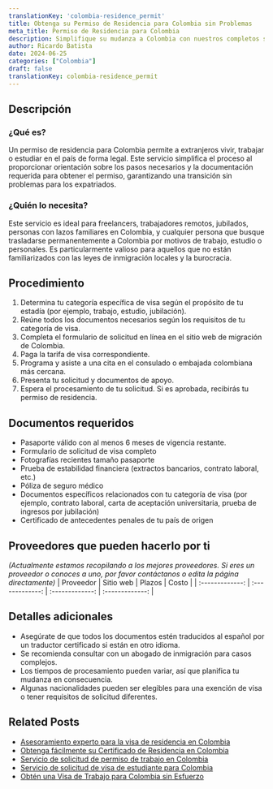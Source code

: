 ```yaml
---
translationKey: 'colombia-residence_permit'
title: Obtenga su Permiso de Residencia para Colombia sin Problemas
meta_title: Permiso de Residencia para Colombia
description: Simplifique su mudanza a Colombia con nuestros completos servicios de permiso de residencia. Procesamiento sin problemas de principio a fin.
author: Ricardo Batista
date: 2024-06-25
categories: ["Colombia"]
draft: false
translationKey: colombia-residence_permit
---
```


## Descripción
### ¿Qué es?
Un permiso de residencia para Colombia permite a extranjeros vivir, trabajar o estudiar en el país de forma legal. Este servicio simplifica el proceso al proporcionar orientación sobre los pasos necesarios y la documentación requerida para obtener el permiso, garantizando una transición sin problemas para los expatriados.

### ¿Quién lo necesita?
Este servicio es ideal para freelancers, trabajadores remotos, jubilados, personas con lazos familiares en Colombia, y cualquier persona que busque trasladarse permanentemente a Colombia por motivos de trabajo, estudio o personales. Es particularmente valioso para aquellos que no están familiarizados con las leyes de inmigración locales y la burocracia.

## Procedimiento

1. Determina tu categoría específica de visa según el propósito de tu estadía (por ejemplo, trabajo, estudio, jubilación).
2. Reúne todos los documentos necesarios según los requisitos de tu categoría de visa.
3. Completa el formulario de solicitud en línea en el sitio web de migración de Colombia.
4. Paga la tarifa de visa correspondiente.
5. Programa y asiste a una cita en el consulado o embajada colombiana más cercana.
6. Presenta tu solicitud y documentos de apoyo.
7. Espera el procesamiento de tu solicitud. Si es aprobada, recibirás tu permiso de residencia.

## Documentos requeridos

- Pasaporte válido con al menos 6 meses de vigencia restante.
- Formulario de solicitud de visa completo
- Fotografías recientes tamaño pasaporte
- Prueba de estabilidad financiera (extractos bancarios, contrato laboral, etc.)
- Póliza de seguro médico
- Documentos específicos relacionados con tu categoría de visa (por ejemplo, contrato laboral, carta de aceptación universitaria, prueba de ingresos por jubilación)
- Certificado de antecedentes penales de tu país de origen

## Proveedores que pueden hacerlo por ti
_(Actualmente estamos recopilando a los mejores proveedores. Si eres un proveedor o conoces a uno, por favor contáctanos o edita la página directamente)_
| Proveedor        |     Sitio web     |     Plazos    |       Costo      |
| :-------------: | :-------------: |  :-------------: | :-------------: |

## Detalles adicionales

- Asegúrate de que todos los documentos estén traducidos al español por un traductor certificado si están en otro idioma.
- Se recomienda consultar con un abogado de inmigración para casos complejos.
- Los tiempos de procesamiento pueden variar, así que planifica tu mudanza en consecuencia.
- Algunas nacionalidades pueden ser elegibles para una exención de visa o tener requisitos de solicitud diferentes.


## Related Posts

- [Asesoramiento experto para la visa de residencia en Colombia](https://tramitit.com/es/guides/colombia/solicitud_de_visa_de_residencia/)
- [Obtenga fácilmente su Certificado de Residencia en Colombia](https://tramitit.com/es/guides/colombia/certificado_de_residencia/)
- [Servicio de solicitud de permiso de trabajo en Colombia](https://tramitit.com/es/guides/colombia/solicitud_de_permiso_de_trabajo/)
- [Servicio de solicitud de visa de estudiante para Colombia](https://tramitit.com/es/guides/colombia/solicitud_de_visa_de_estudiante/)
- [Obtén una Visa de Trabajo para Colombia sin Esfuerzo](https://tramitit.com/es/guides/colombia/solicitud_de_visa_de_trabajo/)
